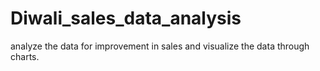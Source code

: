 # Diwali_sales_data_analysis
analyze the data for improvement  in sales and visualize the data through charts.
